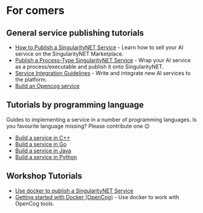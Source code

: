# For comers

## General service publishing tutorials

-   [How to Publish a SingularityNET Service](/docs/products/DecentralizedAIPlatform/QuickStartGuides/GettingReadyToOnboardCheckUp/) - Learn how to sell your AI service on the SingularityNET Marketplace.
-   [Publish a Process-Type SingularityNET Service](/docs/products/DecentralizedAIPlatform/QuickStartGuides/FullGuideOnboardingTestnet/) - Wrap your AI service as a process/executable and publish it onto SingularityNET.
-   [Service Integration Guidelines](/docs/products/DecentralizedAIPlatform/QuickStartGuides/FullGuideOnboardingMainnet/) - Write and integrate new AI services to the platform.
-   [Build an Opencog service](/docs/products/AIMarketplace/ForConsumers/opencog/.md)

## Tutorials by programming language

Guides to implementing a service in a number of programming languages. Is you favourite language missing? Please contribute one 😉

-   [Build a service in C++](/docs/products/AIMarketplace/ForConsumers/Platform-workshops/cpp/index.md)
-   [Build a service in Go](/docs/products/AIMarketplace/ForConsumers/Platform-workshops/go/index.md)
-   [Build a service in Java](/docs/products/AIMarketplace/ForConsumers/Platform-workshops/java/index.md)
-   [Build a service in Python](/docs/products/AIMarketplace/ForConsumers/Platform-workshops/python/index.md)

## Workshop Tutorials

-   [Use docker to publish a SingularityNET Service](/docs/products/AIMarketplace/ForConsumers/Platform-workshops/Docker-snet/index.md)
-   [Getting started with Docker (OpenCog)](/docs/products/AIMarketplace/ForConsumers/Platform-workshops/docker-opencog/) - Use docker to work with OpenCog tools.

